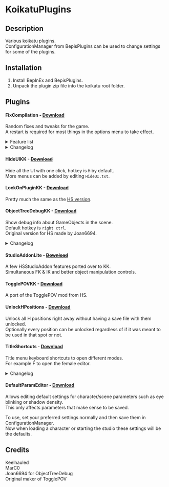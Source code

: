 # KoikatuPlugins

## Description
Various koikatu plugins.  
ConfigurationManager from BepisPlugins can be used to change settings for some of the plugins.

## Installation
1. Install BepInEx and BepisPlugins.
2. Unpack the plugin zip file into the koikatu root folder.

## Plugins

#### FixCompilation - [Download](https://github.com/Keelhauled/KoikatuPlugins/releases/download/second/FixCompilation.v1.0.1.zip)
Random fixes and tweaks for the game.  
A restart is required for most things in the options menu to take effect.

<details><summary>Feature list</summary>

```
- Hide the cameratarget
- Fix exceptions in certain hair accessories
- Huge performance gains in chara maker
- Disable character name in maker
```
</details>

<details><summary>Changelog</summary>

```
v1.0.1
- Better descriptions in ConfigurationManager
```
</details>

#### HideUIKK - [~~Download~~](https://github.com/Keelhauled/KoikatuPlugins/releases/download/first/HideUIKK.v1.0.0.zip)
Hide all the UI with one click, hotkey is `M` by default.  
More menus can be added by editing `HideUI.txt`.

#### LockOnPluginKK - [~~Download~~](https://github.com/Keelhauled/KoikatuPlugins/releases/download/first/LockOnPluginKK.v1.0.0.zip)
Pretty much the same as the [HS version](https://keelhauled.github.io/LockOnPlugin/).

#### ObjectTreeDebugKK - [Download](https://github.com/Keelhauled/KoikatuPlugins/releases/download/second/ObjectTreeDebugKK.v1.0.1.zip)
Show debug info about GameObjects in the scene.  
Default hotkey is `right ctrl`.  
Original version for HS made by Joan6694.

<details><summary>Changelog</summary>

```
v1.0.1
- Camera will no longer move when using the UI
```
</details>

#### StudioAddonLite - [~~Download~~](https://github.com/Keelhauled/KoikatuPlugins/releases/download/first/StudioAddonLite.v1.0.0.zip)
A few HSStudioAddon features ported over to KK.  
Simultaneous FK & IK and better object manipulation controls.

#### TogglePOVKK - [~~Download~~](https://github.com/Keelhauled/KoikatuPlugins/releases/download/first/TogglePOVKK.v1.0.0.zip)
A port of the TogglePOV mod from HS.

#### UnlockHPositions - [Download](https://github.com/Keelhauled/KoikatuPlugins/releases/download/first/UnlockHPositions.v1.0.0.zip)
Unlock all H positions right away without having a save file with them unlocked.  
Optionally every position can be unlocked regardless of if it was meant to be used in that spot or not.

#### TitleShortcuts - [Download](https://github.com/Keelhauled/KoikatuPlugins/releases/download/third/TitleShortcuts.v1.1.1.zip)
Title menu keyboard shortcuts to open different modes.  
For example F to open the female editor.

<details><summary>Changelog</summary>

```
v1.1.1
- Removed method affecting the bepinex gameobject
```
```
v1.1.0
- Autostart options in ConfigurationManager
- Ability to cancel automatic start by holding esc
```
</details>

#### DefaultParamEditor - [Download](https://github.com/Keelhauled/KoikatuPlugins/releases/download/third/DefaultParamEditor.v1.0.0.zip)
Allows editing default settings for character/scene parameters such as eye blinking or shadow density.  
This only affects parameters that make sense to be saved.

To use, set your preferred settings normally and then save them in ConfigurationManager.  
Now when loading a character or starting the studio these settings will be the defaults.

## Credits
Keelhauled  
MarC0  
Joan6694 for ObjectTreeDebug  
Original maker of TogglePOV
